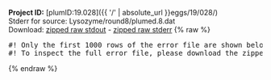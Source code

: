 **Project ID:** [plumID:19.028]({{ '/' | absolute_url }}eggs/19/028/)  
Stderr for source:  Lysozyme/round8/plumed.8.dat   
Download: [zipped raw stdout](plumed.8.dat.plumed.stdout.txt.zip) - [zipped raw stderr](plumed.8.dat.plumed.stderr.txt.zip) 
{% raw %}
<pre>
#! Only the first 1000 rows of the error file are shown below
#! To inspect the full error file, please download the zipped raw stderr file above
</pre>
{% endraw %}
